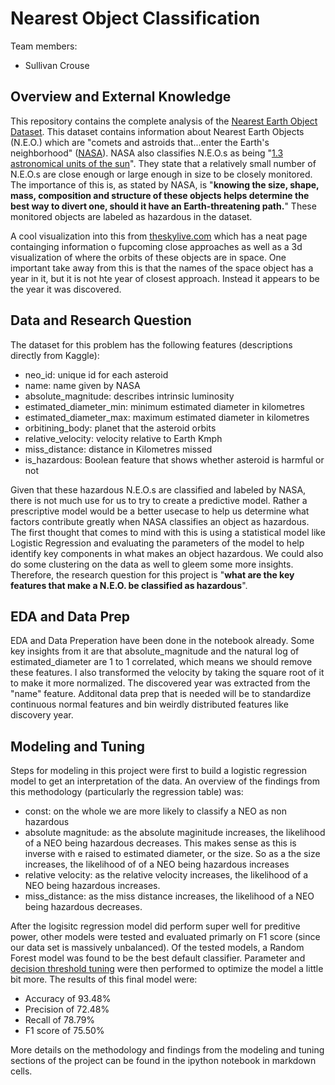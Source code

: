 # Nearest Object Classification
Team members:
- Sullivan Crouse

## Overview and External Knowledge
This repository contains the complete analysis of the [Nearest Earth Object Dataset](https://www.kaggle.com/datasets/ivansher/nasa-nearest-earth-objects-1910-2024?resource=download). This dataset contains information about Nearest Earth Objects (N.E.O.) which are "comets and astroids that...enter the Earth's neighborhood" ([NASA](https://cneos.jpl.nasa.gov/about/basics.html#:~:text=Near%2DEarth%20Objects%20(NEOs),to%20enter%20the%20Earth's%20neighborhood.)). NASA also classifies N.E.O.s as being "[1.3 astronomical units of the sun](https://www.jpl.nasa.gov/keeping-an-eye-on-space-rocks)". They state that a relatively small number of N.E.O.s are close enough or large enough in size to be closely monitored. The importance of this is, as stated by NASA, is "**knowing the size, shape, mass, composition and structure of these objects helps determine the best way to divert one, should it have an Earth-threatening path.**" These monitored objects are labeled as hazardous in the dataset.

A cool visualization into this from [theskylive.com](https://theskylive.com/near-earth-objects) which has a neat page containging information o fupcoming close approaches as well as a 3d visualization of where the orbits of these objects are in space. One important take away from this is that the names of the space object has a year in it, but it is not hte year of closest approach. Instead it appears to be the year it was discovered.  

## Data and Research Question
The dataset for this problem has the following features (descriptions directly from Kaggle):
- neo_id: unique id for each asteroid
- name: name given by NASA
- absolute_magnitude: describes intrinsic luminosity
- estimated_diameter_min: minimum estimated diameter in kilometres
- estimated_diameter_max: maximum estimated diameter in kilometres
- orbitining_body: planet that the asteroid orbits
- relative_velocity: velocity relative to Earth Kmph
- miss_distance: distance in Kilometres missed
- is_hazardous: Boolean feature that shows whether asteroid is harmful or not


Given that these hazardous N.E.O.s are classified and labeled by NASA, there is not much use for us to try to create a predictive model. Rather a prescriptive model would be a better usecase to help us determine what factors contribute greatly when NASA classifies an object as hazardous. The first thought that comes to mind with this is using a statistical model like Logistic Regression and evaluating the parameters of the model to help identify key components in what makes an object hazardous. We could also do some clustering on the data as well to gleem some more insights. Therefore, the research question for this project is "**what are the key features that make a N.E.O. be classified as hazardous**".

## EDA and Data Prep
EDA and Data Preperation have been done in the notebook already. Some key insights from it are that absolute_magnitude and the natural log of estimated_diameter are 1 to 1 correlated, which means we should remove these features. I also transformed the velocity by taking the square root of it to make it more normalized. The discovered year was extracted from the "name" feature. Additonal data prep that is needed will be to standardize continuous normal features and bin weirdly distributed features like discovery year. 

## Modeling and Tuning
Steps for modeling in this project were first to build a logistic regression model to get an interpretation of the data. An overview of the findings from this methodology (particularly the regression table) was:
- const: on the whole we are more likely to classify a NEO as non hazardous
- absolute magnitude: as the absolute maginitude increases, the likelihood of a NEO being hazardous decreases. This makes sense as this is inverse with e raised to estimated diameter, or the size. So as a the size increases, the likelihood of of a NEO being hazardous increases
- relative velocity: as the relative velocity increases, the likelihood of a NEO being hazardous increases.
- miss_distance: as the miss distance increases, the likelihood of a NEO being hazardous decreases.

After the logisitc regression model did perform super well for preditive power, other models were tested and evaluated primarly on F1 score (since our data set is massively unbalanced). Of the tested models, a Random Forest model was found to be the best default classifier. Parameter and [decision threshold tuning](https://scikit-learn.org/stable/modules/classification_threshold.html) were then performed to optimize the model a little bit more. The results of this final model were:
- Accuracy of 93.48%
- Precision of 72.48%
- Recall of 78.79%
- F1 score of 75.50%

More details on the methodology and findings from the modeling and tuning sections of the project can be found in the ipython notebook in markdown cells.  

